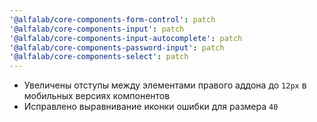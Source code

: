 ```yaml
---
'@alfalab/core-components-form-control': patch
'@alfalab/core-components-input': patch
'@alfalab/core-components-input-autocomplete': patch
'@alfalab/core-components-password-input': patch
'@alfalab/core-components-select': patch
---
```


- Увеличены отступы между элементами правого аддона до `12px` в мобильных версиях компонентов
- Исправлено выравнивание иконки ошибки для размера `40`
